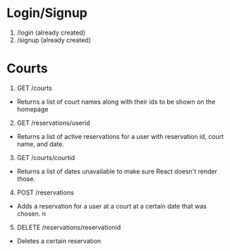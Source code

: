 # Login/Signup
1. /login (already created)
2. /signup (already created)
# Courts
1. GET /courts 
  - Returns a list of court names along with their ids to be shown on the homepage 
2. GET /reservations/userid
  - Returns a list of active reservations for a user with reservation id, court name, and date. 
3. GET /courts/courtid
  - Returns a list of dates unavailable to make sure React doesn't render those.
4. POST /reservations
  - Adds a reservation for a user at a court at a certain date that was chosen. n 
5. DELETE /reservations/reservationid
  - Deletes a certain reservation
